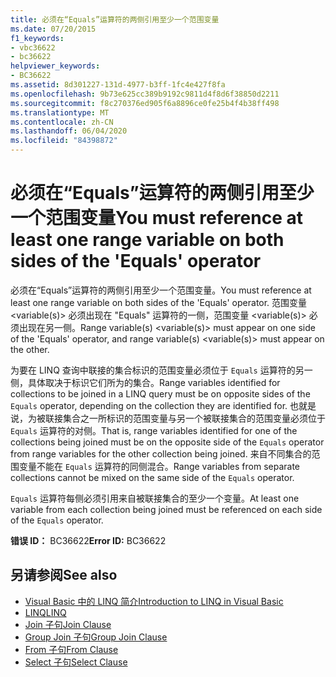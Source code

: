 ```yaml
---
title: 必须在“Equals”运算符的两侧引用至少一个范围变量
ms.date: 07/20/2015
f1_keywords:
- vbc36622
- bc36622
helpviewer_keywords:
- BC36622
ms.assetid: 8d301227-131d-4977-b3ff-1fc4e427f8fa
ms.openlocfilehash: 9b73e625cc389b9192c9811d4f8d6f38850d2211
ms.sourcegitcommit: f8c270376ed905f6a8896ce0fe25b4f4b38ff498
ms.translationtype: MT
ms.contentlocale: zh-CN
ms.lasthandoff: 06/04/2020
ms.locfileid: "84398872"
---
```

# <a name="you-must-reference-at-least-one-range-variable-on-both-sides-of-the-equals-operator"></a><span data-ttu-id="f5e5a-102">必须在“Equals”运算符的两侧引用至少一个范围变量</span><span class="sxs-lookup"><span data-stu-id="f5e5a-102">You must reference at least one range variable on both sides of the 'Equals' operator</span></span>
<span data-ttu-id="f5e5a-103">必须在“Equals”运算符的两侧引用至少一个范围变量。</span><span class="sxs-lookup"><span data-stu-id="f5e5a-103">You must reference at least one range variable on both sides of the 'Equals' operator.</span></span> <span data-ttu-id="f5e5a-104">范围变量 \<variable(s)> 必须出现在 "Equals" 运算符的一侧，范围变量 \<variable(s)> 必须出现在另一侧。</span><span class="sxs-lookup"><span data-stu-id="f5e5a-104">Range variable(s) \<variable(s)> must appear on one side of the 'Equals' operator, and range variable(s) \<variable(s)> must appear on the other.</span></span>  
  
 <span data-ttu-id="f5e5a-105">为要在 LINQ 查询中联接的集合标识的范围变量必须位于 `Equals` 运算符的另一侧，具体取决于标识它们所为的集合。</span><span class="sxs-lookup"><span data-stu-id="f5e5a-105">Range variables identified for collections to be joined in a LINQ query must be on opposite sides of the `Equals` operator, depending on the collection they are identified for.</span></span> <span data-ttu-id="f5e5a-106">也就是说，为被联接集合之一所标识的范围变量与另一个被联接集合的范围变量必须位于 `Equals` 运算符的对侧。</span><span class="sxs-lookup"><span data-stu-id="f5e5a-106">That is, range variables identified for one of the collections being joined must be on the opposite side of the `Equals` operator from range variables for the other collection being joined.</span></span> <span data-ttu-id="f5e5a-107">来自不同集合的范围变量不能在 `Equals` 运算符的同侧混合。</span><span class="sxs-lookup"><span data-stu-id="f5e5a-107">Range variables from separate collections cannot be mixed on the same side of the `Equals` operator.</span></span>  
  
 <span data-ttu-id="f5e5a-108">`Equals` 运算符每侧必须引用来自被联接集合的至少一个变量。</span><span class="sxs-lookup"><span data-stu-id="f5e5a-108">At least one variable from each collection being joined must be referenced on each side of the `Equals` operator.</span></span>  
  
 <span data-ttu-id="f5e5a-109">**错误 ID：** BC36622</span><span class="sxs-lookup"><span data-stu-id="f5e5a-109">**Error ID:** BC36622</span></span>  
  
## <a name="see-also"></a><span data-ttu-id="f5e5a-110">另请参阅</span><span class="sxs-lookup"><span data-stu-id="f5e5a-110">See also</span></span>

- [<span data-ttu-id="f5e5a-111">Visual Basic 中的 LINQ 简介</span><span class="sxs-lookup"><span data-stu-id="f5e5a-111">Introduction to LINQ in Visual Basic</span></span>](../programming-guide/language-features/linq/introduction-to-linq.md)
- [<span data-ttu-id="f5e5a-112">LINQ</span><span class="sxs-lookup"><span data-stu-id="f5e5a-112">LINQ</span></span>](../programming-guide/language-features/linq/index.md)
- [<span data-ttu-id="f5e5a-113">Join 子句</span><span class="sxs-lookup"><span data-stu-id="f5e5a-113">Join Clause</span></span>](../language-reference/queries/join-clause.md)
- [<span data-ttu-id="f5e5a-114">Group Join 子句</span><span class="sxs-lookup"><span data-stu-id="f5e5a-114">Group Join Clause</span></span>](../language-reference/queries/group-join-clause.md)
- [<span data-ttu-id="f5e5a-115">From 子句</span><span class="sxs-lookup"><span data-stu-id="f5e5a-115">From Clause</span></span>](../language-reference/queries/from-clause.md)
- [<span data-ttu-id="f5e5a-116">Select 子句</span><span class="sxs-lookup"><span data-stu-id="f5e5a-116">Select Clause</span></span>](../language-reference/queries/select-clause.md)
